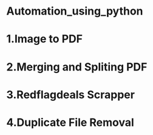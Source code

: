 # Automation_using_python
# 1.Image to PDF
# 2.Merging and Spliting PDF
# 3.Redflagdeals Scrapper
# 4.Duplicate File Removal
